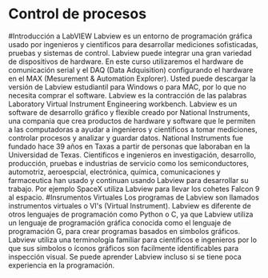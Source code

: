 # Control de procesos
#Introducción a LabVIEW
Labview es un entorno de programación gráfica usado por ingenieros y cientificos para desarrollar mediciones sofisticadas, pruebas y sistemas de control. Labview puede integrar una gran variedad de dispositivos de hardware. En este curso utilizaremos el hardware de comunicación serial y el DAQ (Data Adquisition) configurando el hardware en el MAX (Mesurement & Automation Explorer). Usted puede descargar la versión de Labview estudiantil para Windows o para MAC, por lo que no necesita comprar el software. Labview es la contracción de las palabras Laboratory Virtual Instrument Engineering workbench.
Labview es un software de desarrollo gráfico y flexible creado por National Instruments, una compania que crea productos de hardware y software que le permiten a las computadoras a ayudar a ingenieros y cientificos a tomar mediciones, controlar procesos y analizar y guardar datos. National Instruments fue fundado hace 39 años en Taxas a partir de personas que laboraban en la Universidad de Texas. Cientificos e ingenieros en investigación, desarrollo, producción, pruebas e industrias de servicio como los semiconductores, automotriz, aeroespcial, electrónica, química, comunicaciones y farmaceutica han usado y continuan usando Labview para desarrollar su trabajo. Por ejemplo SpaceX utiliza Labview para llevar los cohetes Falcon 9 al espacio.
#Insrumentos Virtuales
Los programas de Labview son llamados instrumentos virtuales o VI's (Virtual Instrument). Labview es diferente de otros lenguajes de 
programación como Python o C, ya que Labview utiliza un lenguaje de programación gráfica conocida como el lenguaje de programación G,
para crear programas basados en simbolos gráficos. Labview utiliza una terminología familiar para cientificos e ingenieros por lo que
sus simbolos o íconos gráficos son facilmente identificables para inspección visual. Se puede aprender Labview incluso si se tiene poca 
experiencia en la programación.

